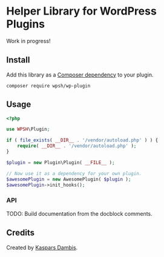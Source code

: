 # Helper Library for WordPress Plugins

Work in progress!


## Install

Add this library as a [Composer dependency](https://packagist.org/packages/wpsh/wp-plugin) to your plugin.

```
composer require wpsh/wp-plugin
```


## Usage

```php
<?php

use WPSH\Plugin;

if ( file_exists( __DIR__ . '/vendor/autoload.php' ) ) {
	require( __DIR__ . '/vendor/autoload.php' );
}

$plugin = new Plugin\Plugin( __FILE__ );

// Now use it as a dependency for your own plugin.
$awesomePlugin = new AwesomePlugin( $plugin );
$awesomePlugin->init_hooks();
```

### API

TODO: Build documentation from the docblock comments.


## Credits

Created by [Kaspars Dambis](https://kaspars.net).
